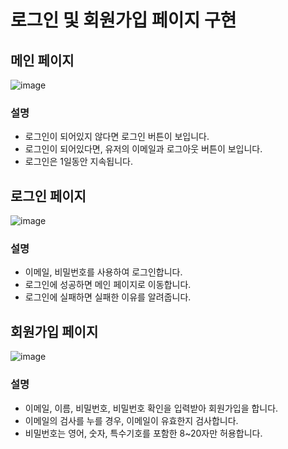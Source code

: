 # 로그인 및 회원가입 페이지 구현


## 메인 페이지
![image](https://github.com/0BackFlash0/step2-FE-kakao-shop/assets/53032619/0ef3d524-3b68-4f4f-b298-8d41449de4ba)


### 설명
- 로그인이 되어있지 않다면 로그인 버튼이 보입니다.
- 로그인이 되어있다면, 유저의 이메일과 로그아웃 버튼이 보입니다.
- 로그인은 1일동안 지속됩니다.

## 로그인 페이지
![image](https://github.com/0BackFlash0/step2-FE-kakao-shop/assets/53032619/47bebf2e-1834-4f4d-8fee-77f0e68fba3f)

### 설명
- 이메일, 비밀번호를 사용하여 로그인합니다.
- 로그인에 성공하면 메인 페이지로 이동합니다.
- 로그인에 실패하면 실패한 이유를 알려줍니다.

## 회원가입 페이지
![image](https://github.com/0BackFlash0/step2-FE-kakao-shop/assets/53032619/9cd86e8e-0d12-4388-bd02-12c0ff07d01d)

### 설명
- 이메일, 이름, 비밀번호, 비밀번호 확인을 입력받아 회원가입을 합니다.
- 이메일의 검사를 누를 경우, 이메일이 유효한지 검사합니다.
- 비밀번호는 영어, 숫자, 특수기호를 포함한 8~20자만 허용합니다.
